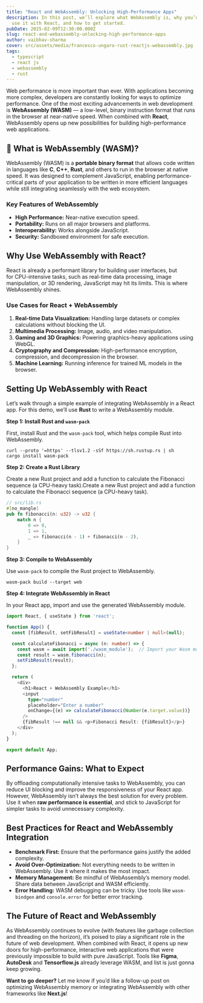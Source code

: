 ```yaml
---
title: "React and WebAssembly: Unlocking High-Performance Apps"
description: In this post, we’ll explore what WebAssembly is, why you’d want to
  use it with React, and how to get started.
pubDate: 2025-02-09T12:30:00.000Z
slug: react-and-webassembly-unlocking-high-performance-apps
author: vaibhav-sharma
cover: src/assets/media/francesco-ungaro-rust-reactjs-webassembly.jpg
tags:
  - typescript
  - react js
  - webassembly
  - rust
---
```

Web performance is more important than ever. With applications becoming more complex, developers are constantly looking for ways to optimize performance. One of the most exciting advancements in web development is **WebAssembly (WASM)** — a low-level, binary instruction format that runs in the browser at near-native speed. When combined with **React**, WebAssembly opens up new possibilities for building high-performance web applications.

## 🚀 What is WebAssembly (WASM)?

WebAssembly (WASM) is a **portable binary format** that allows code written in languages like **C**, **C++**, **Rust**, and others to run in the browser at native speed. It was designed to complement JavaScript, enabling performance-critical parts of your application to be written in more efficient languages while still integrating seamlessly with the web ecosystem.

### Key Features of WebAssembly

* **High Performance:** Near-native execution speed.
* **Portability:** Runs on all major browsers and platforms.
* **Interoperability:** Works alongside JavaScript.
* **Security:** Sandboxed environment for safe execution.

## Why Use WebAssembly with React?

React is already a performant library for building user interfaces, but for CPU-intensive tasks, such as real-time data processing, image manipulation, or 3D rendering, JavaScript may hit its limits. This is where WebAssembly shines.

### Use Cases for React + WebAssembly

1. **Real-time Data Visualization:** Handling large datasets or complex calculations without blocking the UI.
2. **Multimedia Processing:** Image, audio, and video manipulation.
3. **Gaming and 3D Graphics:** Powering graphics-heavy applications using WebGL.
4. **Cryptography and Compression:** High-performance encryption, compression, and decompression in the browser.
5. **Machine Learning:** Running inference for trained ML models in the browser.

## Setting Up WebAssembly with React

Let’s walk through a simple example of integrating WebAssembly in a React app. For this demo, we’ll use **Rust** to write a WebAssembly module.

**Step 1: Install Rust and `wasm-pack`**

First, install Rust and the `wasm-pack` tool, which helps compile Rust into WebAssembly.

```shell
curl --proto '=https' --tlsv1.2 -sSf https://sh.rustup.rs | sh  
cargo install wasm-pack
```

**Step 2: Create a Rust Library**

Create a new Rust project and add a function to calculate the Fibonacci sequence (a CPU-heavy task).Create a new Rust project and add a function to calculate the Fibonacci sequence (a CPU-heavy task).

```rust
// src/lib.rs
#[no_mangle]
pub fn fibonacci(n: u32) -> u32 {
    match n {
        0 => 0,
        1 => 1,
        _ => fibonacci(n - 1) + fibonacci(n - 2),
    }
}
```

**Step 3: Compile to WebAssembly**

Use `wasm-pack` to compile the Rust project to WebAssembly.

```shell
wasm-pack build --target web
```

**Step 4: Integrate WebAssembly in React**

In your React app, import and use the generated WebAssembly module.

```typescript
import React, { useState } from 'react';

function App() {
  const [fibResult, setFibResult] = useState<number | null>(null);

  const calculateFibonacci = async (n: number) => {
    const wasm = await import('./wasm_module');  // Import your Wasm module
    const result = wasm.fibonacci(n);
    setFibResult(result);
  };

  return (
    <div>
      <h1>React + WebAssembly Example</h1>
      <input
        type="number"
        placeholder="Enter a number"
        onChange={(e) => calculateFibonacci(Number(e.target.value))}
      />
      {fibResult !== null && <p>Fibonacci Result: {fibResult}</p>}
    </div>
  );
}

export default App;
```

## Performance Gains: What to Expect

By offloading computationally intensive tasks to WebAssembly, you can reduce UI blocking and improve the responsiveness of your React app. However, WebAssembly isn’t always the best solution for every problem. Use it when **raw performance is essential**, and stick to JavaScript for simpler tasks to avoid unnecessary complexity.

## Best Practices for React and WebAssembly Integration

* **Benchmark First:** Ensure that the performance gains justify the added complexity.
* **Avoid Over-Optimization:** Not everything needs to be written in WebAssembly. Use it where it makes the most impact.
* **Memory Management:** Be mindful of WebAssembly’s memory model. Share data between JavaScript and WASM efficiently.
* **Error Handling:** WASM debugging can be tricky. Use tools like `wasm-bindgen` and `console.error` for better error tracking.

## The Future of React and WebAssembly

As WebAssembly continues to evolve (with features like garbage collection and threading on the horizon), it’s poised to play a significant role in the future of web development. When combined with React, it opens up new doors for high-performance, interactive web applications that were previously impossible to build with pure JavaScript. Tools like **Figma**, **AutoDesk** and **Tensorflow.js** already leverage WASM, and list is just gonna keep growing.

**Want to go deeper?** Let me know if you’d like a follow-up post on optimizing WebAssembly memory or integrating WebAssembly with other frameworks like **Next.js**!

